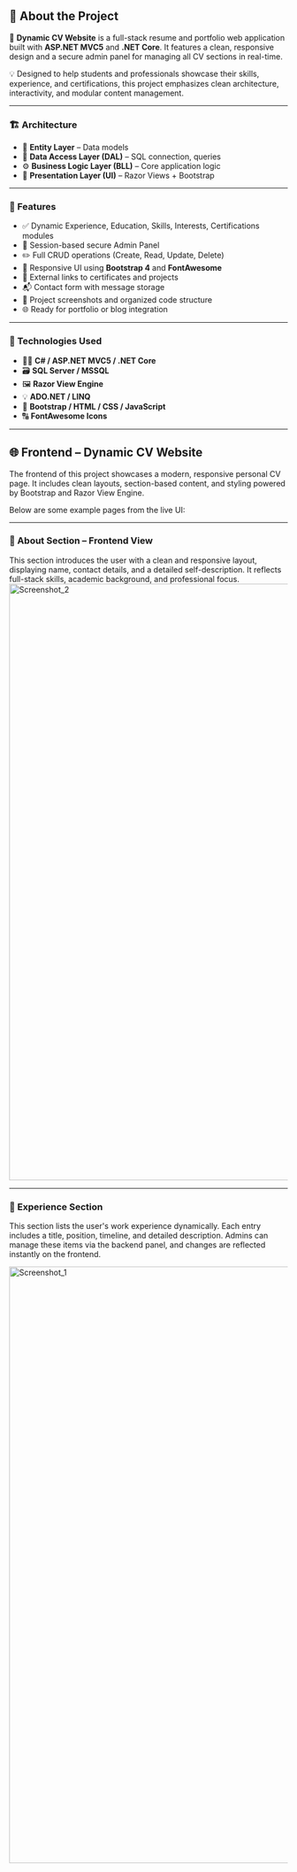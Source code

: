 ## 📄 About the Project

🎯 **Dynamic CV Website** is a full-stack resume and portfolio web application built with **ASP.NET MVC5** and **.NET Core**. It features a clean, responsive design and a secure admin panel for managing all CV sections in real-time.

💡 Designed to help students and professionals showcase their skills, experience, and certifications, this project emphasizes clean architecture, interactivity, and modular content management.

---

### 🏗️ Architecture

- 🧱 **Entity Layer** – Data models
- 🔌 **Data Access Layer (DAL)** – SQL connection, queries
- ⚙️ **Business Logic Layer (BLL)** – Core application logic
- 🎨 **Presentation Layer (UI)** – Razor Views + Bootstrap

---

### 🚀 Features

- ✅ Dynamic Experience, Education, Skills, Interests, Certifications modules
- 🔐 Session-based secure Admin Panel
- ✏️ Full CRUD operations (Create, Read, Update, Delete)
- 🎨 Responsive UI using **Bootstrap 4** and **FontAwesome**
- 🔗 External links to certificates and projects
- 📬 Contact form with message storage
- 📁 Project screenshots and organized code structure
- 🌐 Ready for portfolio or blog integration

---

### 🧰 Technologies Used

- 👨‍💻 **C# / ASP.NET MVC5 / .NET Core**
- 🗃️ **SQL Server / MSSQL**
- 🖼️ **Razor View Engine**
- 💡 **ADO.NET / LINQ**
- 🎨 **Bootstrap / HTML / CSS / JavaScript**
- 🔠 **FontAwesome Icons**

---

## 🌐 Frontend – Dynamic CV Website

The frontend of this project showcases a modern, responsive personal CV page. It includes clean layouts, section-based content, and styling powered by Bootstrap and Razor View Engine.

Below are some example pages from the live UI:

---

### 🧍 About Section – Frontend View

This section introduces the user with a clean and responsive layout, displaying name, contact details, and a detailed self-description. It reflects full-stack skills, academic background, and professional focus.
<img width="600" height="1079" alt="Screenshot_2" src="https://github.com/user-attachments/assets/6891adeb-2b3a-4792-aecb-f651cc9ef2c2" />

---

### 💼 Experience Section

This section lists the user's work experience dynamically. Each entry includes a title, position, timeline, and detailed description. Admins can manage these items via the backend panel, and changes are reflected instantly on the frontend.

<img width="600" height="1079" alt="Screenshot_1" src="https://github.com/user-attachments/assets/456384ff-2de9-4afa-a762-a4f28b967ba0" />
